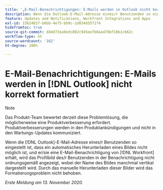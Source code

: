 ```yaml
---
title: '„E-Mail-Benachrichtigungen: E-Mails werden in Outlook nicht korrekt formatiert.“'
description: Wenn die Outlook-E-Mail-Adresse eines/r Benutzenden so eingestellt ist, dass ein automatisches Herunterladen eines Bildes nicht möglich ist, und er/sie eine E-Mail-Benachrichtigung von  [!DNL Workfront] erhält, wird das Profilbild des/r Benutzenden in der Benachrichtigung nicht ordnungsgemäß angezeigt, wobei der Name des Bildes manchmal vertikal dargestellt wird. Durch das manuelle Herunterladen dieser Bilder wird das Formatierungsproblem nicht behoben.
feature: Updates and Notifications, Workfront Integrations and Apps
exl-id: 15624837-b6bb-4e75-bb9c-1d034d3571f4
hidefromtoc: true
source-git-commit: d4dd73ea9edc802c945ee7b8aa478bf18b1c662c
workflow-type: ht
source-wordcount: '162'
ht-degree: 100%

---
```


# E-Mail-Benachrichtigungen: E-Mails werden in [!DNL Outlook] nicht korrekt formatiert

<!--Issue created by request-->

>[!NOTE]
>
>Das Produkt-Team bewertet derzeit diese Problemlösung, die möglicherweise eine Produktverbesserung erfordert. Produktverbesserungen werden in den Produktankündigungen und nicht in den Wartungs-Updates kommuniziert.

Wenn die [!DNL Outlook]-E-Mail-Adresse eines/r Benutzenden so eingestellt ist, dass ein automatisches Herunterladen eines Bildes nicht möglich ist, und er/sie eine E-Mail-Benachrichtigung von [!DNL Workfront] erhält, wird das Profilbild des/r Benutzenden in der Benachrichtigung nicht ordnungsgemäß angezeigt, wobei der Name des Bildes manchmal vertikal dargestellt wird. Durch das manuelle Herunterladen dieser Bilder wird das Formatierungsproblem nicht behoben.


_Erste Meldung am 13. November 2020._
